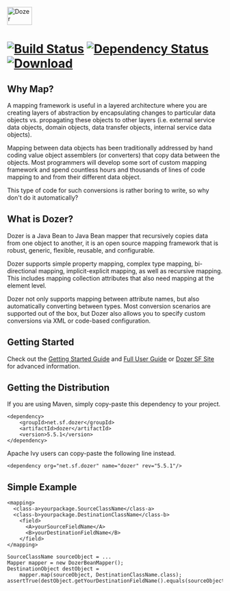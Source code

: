 <a href="http://dozer.sf.net"><img src="http://dozer.sourceforge.net/images/dozer.png" alt="Dozer" width="58" height="42"></a>

[![Build Status](https://api.travis-ci.org/DozerMapper/dozer.png)](https://travis-ci.org/DozerMapper/dozer)
[![Dependency Status](https://www.versioneye.com/user/projects/5325a858ec137554460002e1/badge.png)](https://www.versioneye.com/user/projects/5325a858ec137554460002e1)
[ ![Download](https://api.bintray.com/packages/buzdin/dozer-mapper/dozer/images/download.png) ](https://bintray.com/buzdin/dozer-mapper/dozer/_latestVersion)
================================


Why Map?
--------------------------------
A mapping framework is useful in a layered architecture where you are creating layers of abstraction by encapsulating changes to particular data objects vs. propagating these objects to other layers (i.e. external service data objects, domain objects, data transfer objects, internal service data objects).

Mapping between data objects has been traditionally addressed by hand coding value object assemblers (or converters) that copy data between the objects. Most programmers will develop some sort of custom mapping framework and spend countless hours and thousands of lines of code mapping to and from their different data object.

This type of code for such conversions is rather boring to write, so why don't do it automatically?


What is Dozer?
--------------------------------
Dozer is a Java Bean to Java Bean mapper that recursively copies data from one object to another, it is an open source mapping framework that is robust, generic, flexible, reusable, and configurable.

Dozer supports simple property mapping, complex type mapping, bi-directional mapping, implicit-explicit mapping, as well as recursive mapping. This includes mapping collection attributes that also need mapping at the element level.

Dozer not only supports mapping between attribute names, but also automatically converting between types. Most conversion scenarios are supported out of the box, but Dozer also allows you to specify custom conversions via XML or code-based configuration.


Getting Started
--------------------------------
Check out the [Getting Started Guide](http://dozer.sf.net/documentation/gettingstarted.html) and [Full User Guide](http://dozer.sf.net/dozer-user-guide.pdf) or [Dozer SF Site](http://dozer.sf.net) for advanced information.


Getting the Distribution
--------------------------------
If you are using Maven, simply copy-paste this dependency to your project.

    <dependency>
        <groupId>net.sf.dozer</groupId>
        <artifactId>dozer</artifactId>
        <version>5.5.1</version>
    </dependency>

Apache Ivy users can copy-paste the following line instead.

    <dependency org="net.sf.dozer" name="dozer" rev="5.5.1"/>

Simple Example
--------------------------------
    <mapping>
      <class-a>yourpackage.SourceClassName</class-a>
      <class-b>yourpackage.DestinationClassName</class-b>
        <field>
          <A>yourSourceFieldName</A>
          <B>yourDestinationFieldName</B>
        </field>
    </mapping>

    SourceClassName sourceObject = ...
    Mapper mapper = new DozerBeanMapper();
    DestinationObject destObject =
        mapper.map(sourceObject, DestinationClassName.class);
    assertTrue(destObject.getYourDestinationFieldName().equals(sourceObject.getYourSourceFieldName));
